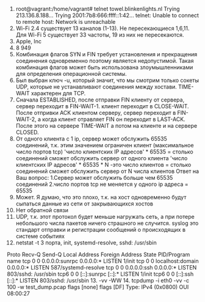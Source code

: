 1. root@vagrant:/home/vagrant# telnet towel.blinkenlights.nl
   Trying 213.136.8.188...
   Trying 2001:7b8:666:ffff::1:42...
   telnet: Unable to connect to remote host: Network is unreachable
2. Wi-Fi 2.4 существует 13 каналов (1-13). Не пересекающиеся 1,6,11. Для Wi-Fi 5 существует 33 частоты, 19 из них не пересекаются.
3. Apple, Inc
4. 8 949
5. Комбинация флагов SYN и FIN требует установления и прекращения соединения одновременно поэтому является недопустимой. Такая комбинация флагов может быть использована злоумышленниками для определения операционной системы.
6. Был выбран ключ -u, который значит, что мы смотрим только сокеты UDP, которые не устанавливают соединения между хостави. TIME-WAIT характерен для TCP.
7. Сначала ESTABLISHED, после отправки FIN клиенту от сервера, сервер переходит в FIN-WAIT-1. клиент переходит в CLOSE-WAIT. После отпривки ACK клиентом серверу, сервер переходит в FIN-WAIT-2, а когда клиент отравляет FIN он переходит в LAST-ACK. После этого на сервере TIME-WAIT а потом на клиенте и на сервере CLOSED.
8. От одного клиента с 1 ip, сервер может обслужить 65535 соединений, т.к. этим значением ограничен клиент (максимальное число портов tcp)
   'число клиентских IP адресов' * 65535 = столько соединений сможет обслужить сервер от одного клиента
   'число клиентских IP адресов' * 65535 * N -это число клиентов = столько соединений сможет обслужить сервер от N числа клиентов
   Ответ на Ваш вопрос: 1.Сервер может обслужить больше чем 65535 соединений
                        2.число портов tcp не меняется у одного ip адреса = 65535
9. Может. Я думаю, что это плохо, т.к. на хост одновременно будут сыпаться данные из сети от закрывающихся хостов
10. Нет обратной связи
11. UDP, т.к. этот протокол будет меньше нагружать сеть, а при потере небольшого числа пакетов ничего страшного не случится. syslog это стандарт отправки и регистрации сообщений о происходящих в системе событиях
12. netstat -t
    3 порта, init, systemd-resolve, sshd: /usr/sbin

Proto Recv-Q Send-Q Local Address           Foreign Address         State       PID/Program name
tcp        0      0 0.0.0.0:sunrpc          0.0.0.0:*               LISTEN      1/init
tcp        0      0 localhost:domain        0.0.0.0:*               LISTEN      587/systemd-resolve
tcp        0      0 0.0.0.0:ssh             0.0.0.0:*               LISTEN      803/sshd: /usr/sbin
tcp6       0      0 [::]:sunrpc             [::]:*                  LISTEN      1/init
tcp6       0      0 [::]:ssh                [::]:*                  LISTEN      803/sshd: /usr/sbin
13. -vv
    -WW
14. tcpdump -i eth0 -vv -c 100 -w test_dump.pcap
    flags [none] flags [DF] 
    Type: IPv4 (0x0800)
    OUI 08:00:27